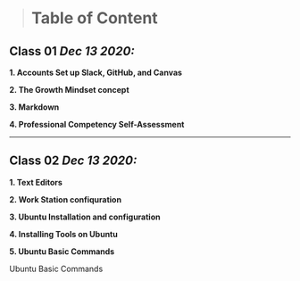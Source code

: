 > # Table of Content 

## Class 01  *Dec 13 2020:*

__1. Accounts Set up Slack, GitHub, and Canvas__ 

__2. The Growth Mindset concept__ 

__3. Markdown__

__4. Professional Competency Self-Assessment__


---


## Class 02  *Dec 13 2020:*

__1. Text Editors__

__2. Work Station confiquration__

__3. Ubuntu Installation and configuration__

__4. Installing Tools on Ubuntu__ 

__5. Ubuntu Basic Commands__ 

Ubuntu Basic Commands

